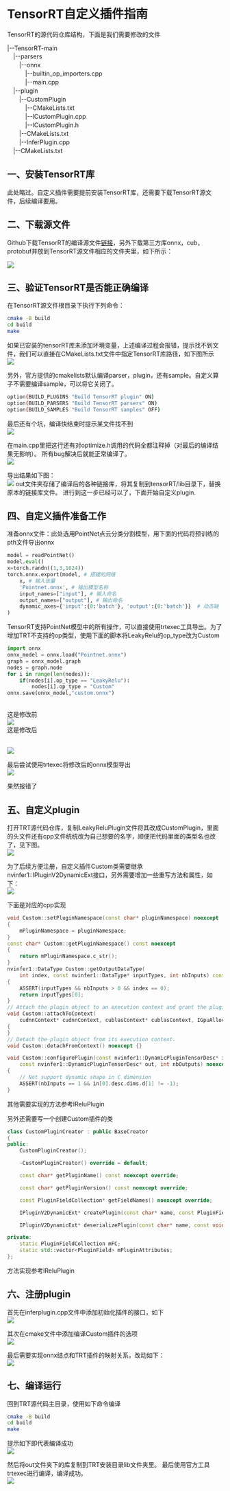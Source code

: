 # TensorRT自定义插件指南
TensorRT的源代码仓库结构，下面是我们需要修改的文件

|--TensorRT-main
<br>　|--parsers
<br>　　|--onnx
<br>　　　|--builtin_op_importers.cpp
<br>　　　|--main.cpp
<br>　|--plugin
<br>　　|--CustomPlugin
<br>　　　|--CMakeLists.txt
<br>　　　|--lCustomPlugin.cpp
<br>　　　|--lCustomPlugin.h
<br>　　|--CMakeLists.txt
<br>　　|--InferPlugin.cpp
<br>　|--CMakeLists.txt

## 一、安装TensorRT库
此处略过。自定义插件需要提前安装TensorRT库，还需要下载TensorRT源文件，后续编译要用。

## 二、下载源文件
Github下载TensorRT的编译源文件[链接](https://github.com/NVIDIA/TensorRT)，另外下载第三方库onnx，cub，protobuf并放到TensorRT源文件相应的文件夹里，如下所示：

![](https://github.com/zhangcheng828/TensorRT-Plugin/blob/main/figs/1.png)
## 三、验证TensorRT是否能正确编译
在TensorRT源文件根目录下执行下列命令：
```bash
cmake -B build
cd build
make
```
如果已安装的tensorRT库未添加环境变量，上述编译过程会报错，提示找不到文件，我们可以直接在CMakeLists.txt文件中指定TensorRT库路径，如下图所示
<br>![](https://github.com/zhangcheng828/TensorRT-Plugin/blob/main/figs/2.png)

另外，官方提供的cmakelists默认编译parser，plugin，还有sample。自定义算子不需要编译sample，可以将它关闭了。
```bash
option(BUILD_PLUGINS "Build TensorRT plugin" ON)
option(BUILD_PARSERS "Build TensorRT parsers" ON)
option(BUILD_SAMPLES "Build TensorRT samples" OFF)
```
最后还有个坑，编译快结束时提示某文件找不到
<br>![](https://github.com/zhangcheng828/TensorRT-Plugin/blob/main/figs/3.png)

在main.cpp里把这行还有对optimize.h调用的代码全都注释掉（对最后的编译结果无影响）。
所有bug解决后就能正常编译了。
<br>![](https://github.com/zhangcheng828/TensorRT-Plugin/blob/main/figs/4.png)

导出结果如下图：
<br>![](https://github.com/zhangcheng828/TensorRT-Plugin/blob/main/figs/5.png)
out文件夹存储了编译后的各种链接库，将其复制到tensorRT/lib目录下，替换原本的链接库文件。
进行到这一步已经可以了，下面开始自定义plugin.

## 四、自定义插件准备工作
准备onnx文件：此处选用PointNet点云分类分割模型，用下面的代码将预训练的pth文件导出onnx
```python
model = readPointNet()
model.eval() 
x=torch.randn((1,3,1024))
torch.onnx.export(model, # 搭建的网络
    x, # 输入张量
    'Pointnet.onnx', # 输出模型名称
    input_names=["input"], # 输入命名
    output_names=["output"], # 输出命名
    dynamic_axes={'input':{0:'batch'}, 'output':{0:'batch'}}  # 动态轴
)
```
TensorRT支持PointNet模型中的所有操作，可以直接使用trtexec工具导出。为了增加TRT不支持的op类型，使用下面的脚本将LeakyRelu的op_type改为Custom
```python
import onnx
onnx_model = onnx.load("Pointnet.onnx")
graph = onnx_model.graph
nodes = graph.node
for i in range(len(nodes)):
    if(nodes[i].op_type == "LeakyRelu"):
        nodes[i].op_type = "Custom"
onnx.save(onnx_model,"custom.onnx")
```
<br>这是修改前
<br>![](https://github.com/zhangcheng828/TensorRT-Plugin/blob/main/figs/6.png)
<br>这是修改后

<br>![](https://github.com/zhangcheng828/TensorRT-Plugin/blob/main/figs/7.png)

最后尝试使用trtexec将修改后的onnx模型导出
<br>![](https://github.com/zhangcheng828/TensorRT-Plugin/blob/main/figs/8.png)

果然报错了
## 五、自定义plugin
打开TRT源代码仓库，复制LeakyReluPlugin文件将其改成CustomPlugin，里面的头文件还有cpp文件统统改为自己想要的名字，顺便把代码里面的类型名也改了，见下图。
<br>![](https://github.com/zhangcheng828/TensorRT-Plugin/blob/main/figs/9.png)

为了后续方便注册，自定义插件Custom类需要继承nvinfer1::IPluginV2DynamicExt接口，另外需要增加一些重写方法和属性，如下：
<br>![](https://github.com/zhangcheng828/TensorRT-Plugin/blob/main/figs/10.png)

下面是对应的cpp实现
```C++
void Custom::setPluginNamespace(const char* pluginNamespace) noexcept
{
    mPluginNamespace = pluginNamespace;
}
const char* Custom::getPluginNamespace() const noexcept
{
    return mPluginNamespace.c_str();
}
nvinfer1::DataType Custom::getOutputDataType(
    int index, const nvinfer1::DataType* inputTypes, int nbInputs) const noexcept
{
    ASSERT(inputTypes && nbInputs > 0 && index == 0);
    return inputTypes[0];
}
// Attach the plugin object to an execution context and grant the plugin the access to some context resource.
void Custom::attachToContext(
    cudnnContext* cudnnContext, cublasContext* cublasContext, IGpuAllocator* gpuAllocator) noexcept
{
}
// Detach the plugin object from its execution context.
void Custom::detachFromContext() noexcept {}

void Custom::configurePlugin(const nvinfer1::DynamicPluginTensorDesc* in, int nbInputs,
    const nvinfer1::DynamicPluginTensorDesc* out, int nbOutputs) noexcept
{
    // Not support dynamic shape in C dimension
    ASSERT(nbInputs == 1 && in[0].desc.dims.d[1] != -1);
}
```

其他需要实现的方法参考IReluPlugin

另外还需要写一个创建Custom插件的类
```C++
class CustomPluginCreator : public BaseCreator
{
public:
    CustomPluginCreator();

    ~CustomPluginCreator() override = default;

    const char* getPluginName() const noexcept override;

    const char* getPluginVersion() const noexcept override;

    const PluginFieldCollection* getFieldNames() noexcept override;

    IPluginV2DynamicExt* createPlugin(const char* name, const PluginFieldCollection* fc) noexcept override;

    IPluginV2DynamicExt* deserializePlugin(const char* name, const void* serialData, size_t serialLength) noexcept override;

private:
    static PluginFieldCollection mFC;
    static std::vector<PluginField> mPluginAttributes;
};
```
方法实现参考IReluPlugin

## 六、注册plugin
首先在inferplugin.cpp文件中添加初始化插件的接口，如下
<br>![](https://github.com/zhangcheng828/TensorRT-Plugin/blob/main/figs/12.png)

其次在cmake文件中添加编译Custom插件的选项
<br>![](https://github.com/zhangcheng828/TensorRT-Plugin/blob/main/figs/13.png)

最后需要实现onnx结点和TRT插件的映射关系，改动如下：
<br>![](https://github.com/zhangcheng828/TensorRT-Plugin/blob/main/figs/14.png)

## 七、编译运行
回到TRT源代码主目录，使用如下命令编译
```bash
cmake -B build
cd build
make
```
提示如下即代表编译成功
<br>![](https://github.com/zhangcheng828/TensorRT-Plugin/blob/main/figs/15.png)

然后将out文件夹下的库复制到TRT安装目录lib文件夹里。
最后使用官方工具trtexec进行编译，编译成功。
<br>![](https://github.com/zhangcheng828/TensorRT-Plugin/blob/main/figs/16.png)


